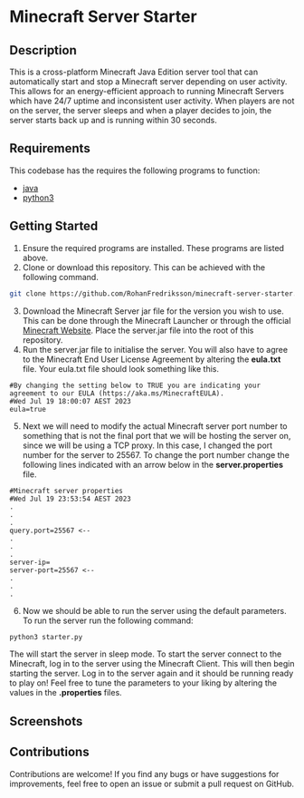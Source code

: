 # Minecraft Server Starter

## Description
This is a cross-platform Minecraft Java Edition server tool that can automatically start and stop a Minecraft server depending on user activity. This allows for an energy-efficient approach to running Minecraft Servers which have 24/7 uptime and inconsistent user activity. When players are not on the server, the server sleeps and when a player decides to join, the server starts back up and is running within 30 seconds.

## Requirements
This codebase has the requires the following programs to function:
- [java](https://www.java.com/en/)
- [python3](https://www.python.org/)

## Getting Started
1. Ensure the required programs are installed. These programs are listed above.
2. Clone or download this repository. This can be achieved with the following command.
```bash
git clone https://github.com/RohanFredriksson/minecraft-server-starter.git
```
3. Download the Minecraft Server jar file for the version you wish to use. This can be done through the Minecraft Launcher or through the official [Minecraft Website](https://www.minecraft.net/en-us). Place the server.jar file into the root of this repository.
4. Run the server.jar file to initialise the server. You will also have to agree to the Minecraft End User License Agreement by altering the **eula.txt** file. Your eula.txt file should look something like this.
```
#By changing the setting below to TRUE you are indicating your agreement to our EULA (https://aka.ms/MinecraftEULA).
#Wed Jul 19 18:00:07 AEST 2023
eula=true
```
5. Next we will need to modify the actual Minecraft server port number to something that is not the final port that we will be hosting the server on, since we will be using a TCP proxy. In this case, I changed the port number for the server to 25567. To change the port number change the following lines indicated with an arrow below in the **server.properties** file.
```
#Minecraft server properties
#Wed Jul 19 23:53:54 AEST 2023
.
.
.
query.port=25567 <--
.
.
.
server-ip=
server-port=25567 <--
.
.
.
```
6. Now we should be able to run the server using the default parameters. To run the server run the following command:
```bash
python3 starter.py
```
The will start the server in sleep mode. To start the server connect to the Minecraft, log in to the server using the Minecraft Client. This will then begin starting the server. Log in to the server again and it should be running ready to play on! Feel free to tune the parameters to your liking by altering the values in the **.properties** files.
## Screenshots


## Contributions
Contributions are welcome! If you find any bugs or have suggestions for improvements, feel free to open an issue or submit a pull request on GitHub.

